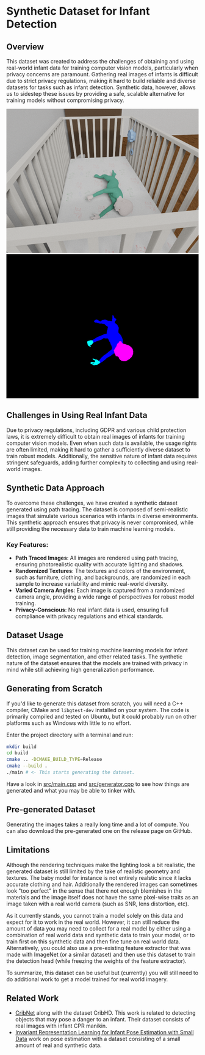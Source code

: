 Synthetic Dataset for Infant Detection
======================================

## Overview

This dataset was created to address the challenges of obtaining and using real-world infant data for training computer
vision models, particularly when privacy concerns are paramount. Gathering real images of infants is difficult due to
strict privacy regulations, making it hard to build reliable and diverse datasets for tasks such as infant detection.
Synthetic data, however, allows us to sidestep these issues by providing a safe, scalable alternative for training
models without compromising privacy.

![Example](./docs/example.png)
![Example Mask](./docs/example_mask.png)

## Challenges in Using Real Infant Data

Due to privacy regulations, including GDPR and various child protection laws, it is extremely difficult to obtain real
images of infants for training computer vision models. Even when such data is available, the usage rights are often
limited, making it hard to gather a sufficiently diverse dataset to train robust models. Additionally, the sensitive
nature of infant data requires stringent safeguards, adding further complexity to collecting and using real-world images.

## Synthetic Data Approach

To overcome these challenges, we have created a synthetic dataset generated using path tracing. The dataset is composed
of semi-realistic images that simulate various scenarios with infants in diverse environments. This synthetic approach
ensures that privacy is never compromised, while still providing the necessary data to train machine learning models.

### Key Features:

- **Path Traced Images**: All images are rendered using path tracing, ensuring photorealistic quality with accurate lighting and shadows.
- **Randomized Textures**: The textures and colors of the environment, such as furniture, clothing, and backgrounds, are randomized in each sample to increase variability and mimic real-world diversity.
- **Varied Camera Angles**: Each image is captured from a randomized camera angle, providing a wide range of perspectives for robust model training.
- **Privacy-Conscious**: No real infant data is used, ensuring full compliance with privacy regulations and ethical standards.

## Dataset Usage

This dataset can be used for training machine learning models for infant detection, image segmentation, and other
related tasks. The synthetic nature of the dataset ensures that the models are trained with privacy in mind while still
achieving high generalization performance.

## Generating from Scratch

If you'd like to generate this dataset from scratch, you will need a C++ compiler, CMake and `libgtest-dev` installed
on your system. The code is primarily compiled and tested on Ubuntu, but it could probably run on other platforms such
as Windows with little to no effort.

Enter the project directory with a terminal and run:

```bash
mkdir build
cd build
cmake .. -DCMAKE_BUILD_TYPE=Release
cmake --build .
./main # <- This starts generating the dataset.
```

Have a look in [src/main.cpp](./src/main.cpp) and [src/generator.cpp](./src/generator.cpp) to see how things are
generated and what you may be able to tinker with.

## Pre-generated Dataset

Generating the images takes a really long time and a lot of compute.
You can also download the pre-generated one on the release page on GitHub.

## Limitations

Although the rendering techniques make the lighting look a bit realistic, the generated dataset is still limited by
the take of realistic geometry and textures. The baby model for instance is not entirely realstic since it lacks
accurate clothing and hair. Additionally the rendered images can sometimes look "too perfect" in the sense that there
not enough blemishes in the materials and the image itself does not have the same pixel-wise traits as an image taken
with a real world camera (such as SNR, lens distortion, etc).

As it currently stands, you cannot train a model solely on this data and expect for it to work in the real world.
However, it can still reduce the amount of data you may need to collect for a real model by either using a combination
of real world data and synthetic data to train your model, or to train first on this synthetic data and then fine tune
on real world data. Alternatively, you could also use a pre-existing feature extractor that was made with ImageNet (or
a similar dataset) and then use this dataset to train the detection head (while freezing the weights of the feature
extractor).

To summarize, this dataset can be useful but (currently) you will still need to do additional work to get a model
trained for real world imagery.

## Related Work

 - [CribNet](https://ieeexplore.ieee.org/document/10581871) along with the dataset CribHD. This work is related to
   detecting objects that may pose a danger to an infant. Their dataset consists of real images with infant CPR manikin.
 - [Invariant Representation Learning for Infant Pose Estimation with Small Data](https://arxiv.org/abs/2010.06100) work
   on pose estimation with a dataset consisting of a small amount of real and synthetic data.
